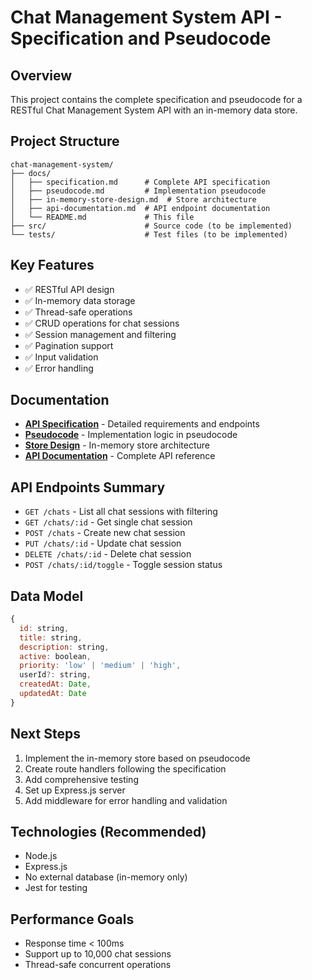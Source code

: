 # Chat Management System API - Specification and Pseudocode

## Overview
This project contains the complete specification and pseudocode for a RESTful Chat Management System API with an in-memory data store.

## Project Structure
```
chat-management-system/
├── docs/
│   ├── specification.md      # Complete API specification
│   ├── pseudocode.md         # Implementation pseudocode
│   ├── in-memory-store-design.md  # Store architecture
│   ├── api-documentation.md  # API endpoint documentation
│   └── README.md             # This file
├── src/                      # Source code (to be implemented)
└── tests/                    # Test files (to be implemented)
```

## Key Features
- ✅ RESTful API design
- ✅ In-memory data storage
- ✅ Thread-safe operations
- ✅ CRUD operations for chat sessions
- ✅ Session management and filtering
- ✅ Pagination support
- ✅ Input validation
- ✅ Error handling

## Documentation
- **[API Specification](./specification.md)** - Detailed requirements and endpoints
- **[Pseudocode](./pseudocode.md)** - Implementation logic in pseudocode
- **[Store Design](./in-memory-store-design.md)** - In-memory store architecture
- **[API Documentation](./api-documentation.md)** - Complete API reference

## API Endpoints Summary
- `GET /chats` - List all chat sessions with filtering
- `GET /chats/:id` - Get single chat session
- `POST /chats` - Create new chat session
- `PUT /chats/:id` - Update chat session
- `DELETE /chats/:id` - Delete chat session
- `POST /chats/:id/toggle` - Toggle session status

## Data Model
```javascript
{
  id: string,
  title: string,
  description: string,
  active: boolean,
  priority: 'low' | 'medium' | 'high',
  userId?: string,
  createdAt: Date,
  updatedAt: Date
}
```

## Next Steps
1. Implement the in-memory store based on pseudocode
2. Create route handlers following the specification
3. Add comprehensive testing
4. Set up Express.js server
5. Add middleware for error handling and validation

## Technologies (Recommended)
- Node.js
- Express.js
- No external database (in-memory only)
- Jest for testing

## Performance Goals
- Response time < 100ms
- Support up to 10,000 chat sessions
- Thread-safe concurrent operations